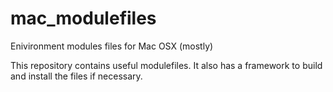 # mac_modulefiles
Enivironment modules files for Mac OSX (mostly)

This repository contains useful modulefiles. It also has a framework to build and install the files if necessary.
